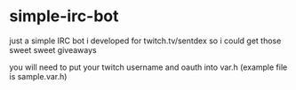 # simple-irc-bot

just a simple IRC bot i developed for twitch.tv/sentdex so i could get those sweet sweet giveaways

you will need to put your twitch username and oauth into var.h (example file is sample.var.h)
